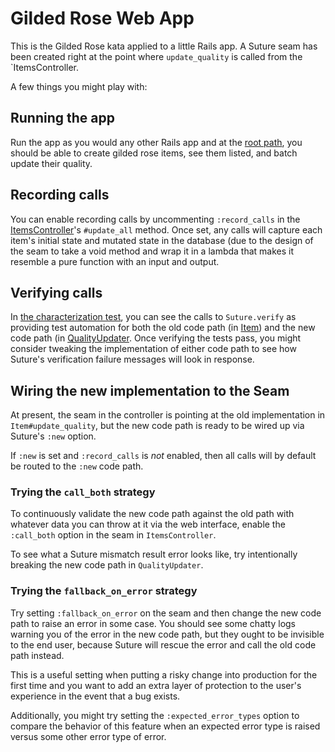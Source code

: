# Gilded Rose Web App

This is the Gilded Rose kata applied to a little Rails app. A Suture seam has
been created right at the point where `update_quality` is called from the
`ItemsController.

A few things you might play with:

## Running the app

Run the app as you would any other Rails app and at the [root
path](http://localhost:3000), you should be able to create gilded rose items,
see them listed, and batch update their quality.

## Recording calls

You can enable recording calls by uncommenting `:record_calls` in the
[ItemsController](app/controllers/items_controller.rb)'s
`#update_all` method. Once set, any calls will capture each item's
initial state and mutated state in the database (due to the design of the seam
to take a void method and wrap it in a lambda that makes it resemble a pure
function with an input and output.

## Verifying calls

In [the characterization test](test/suture/update_quality_test.rb), you can see
the calls to `Suture.verify` as providing test automation for both the old code
path (in [Item](app/models/item.rb)) and the new code path (in
[QualityUpdater](lib/quality_updater.rb). Once verifying the tests pass, you
might consider tweaking the implementation of either code path to see how
Suture's verification failure messages will look in response.

## Wiring the new implementation to the Seam

At present, the seam in the controller is pointing at the old implementation in
`Item#update_quality`, but the new code path is ready to be wired up via Suture's
`:new` option.

If `:new` is set and `:record_calls` is *not* enabled, then all calls will by
default be routed to the `:new` code path.

### Trying the `call_both` strategy

To continuously validate the new code path against the old path with whatever
data you can throw at it via the web interface, enable the `:call_both` option
in the seam in `ItemsController`.

To see what a Suture mismatch result error looks like, try intentionally breaking
the new code path in `QualityUpdater`.

### Trying the `fallback_on_error` strategy

Try setting `:fallback_on_error` on the seam and then change the new code path
to raise an error in some case. You should see some chatty logs warning you of
the error in the new code path, but they ought to be invisible to the end user,
because Suture will rescue the error and call the old code path instead.

This is a useful setting when putting a risky change into production for the
first time and you want to add an extra layer of protection to the user's
experience in the event that a bug exists.

Additionally, you might try setting the `:expected_error_types` option to compare
the behavior of this feature when an expected error type is raised versus some
other error type of error.



